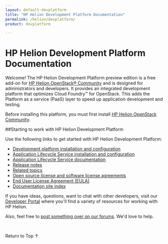 ```yaml
---
layout: default-devplatform
title: "HP Helion Development Platform Documentation"
permalink: /helion/devplatform/
product: devplatform

---
```

<!--PUBLISHED-->

# HP Helion Development Platform Documentation

Welcome! The HP Helion Development Platform preview edition is a free add-on for [HP Helion OpenStack&reg; Community](http://www8.hp.com/us/en/cloud/hphelion-openstack-community.html) and is designed for administrators and developers. It provides an integrated development platform that optimizes Cloud Foundry&trade; for OpenStack. This adds the Platform as a service (PaaS) layer to speed up application development and testing.

Before installing this platform, you must first install [HP Helion OpenStack Community](/helion/community/install-virtual/).

##Starting to work with HP Helion Development Platform

Use the following links to get started with HP Helion Development Platform:

* [Development platform installation and configuration](/helion/devplatform/community/install-dev-platform/) 
* [Application Lifecycle Service installation and configuration](/helion/devplatform/community/install-als/)
* [Application Lifecycle Service documentation](/als/v1/)
* [Release notes](/helion/devplatform/community/release-notes/)
* [Related topics](/helion/devplatform/community/related-topics/)
* [Open source license and software license agreements](/helion/openstack/3rd-party-license-agreements/)
* [End User License Agreement (EULA)](/helion/openstack/eula/)
* [Documentation site index](/helion/devplatform/community/siteindex/)


If you have ideas, questions, want to chat with other developers, visit our [Developer Portal](https://dev.hpcloud.com/) where you'll find a variety of resources for working with HP Helion.

Also, feel free to [post something over on our forums](https://connect.hpcloud.com/). We'd love to help.

<br>

<a href="#top" style="padding:14px 0px 14px 0px; text-decoration: none;"> Return to Top &#8593; </a>
